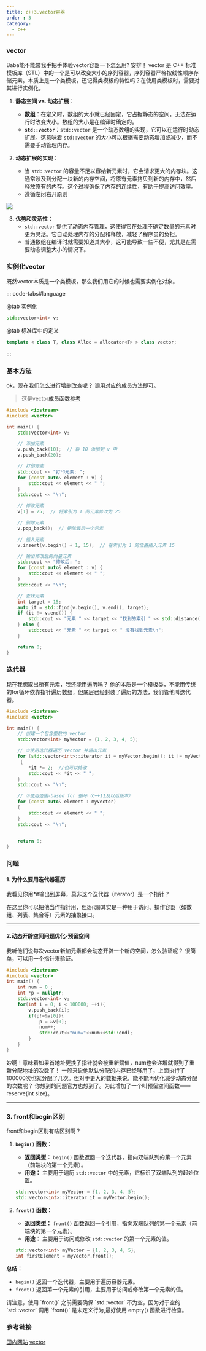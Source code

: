 ```yaml
---
title: c++3.vector容器
order : 3
category:
  - c++
---
```


### vector

<ChatMessage avatar="../../../assets/emoji/hx.png" :avatarWidth="40">
Baba能不能带我手把手体验vector容器一下怎么用?
</ChatMessage>

<ChatMessage avatar="../../../assets/emoji/new9.png" :avatarWidth="40" alignLeft>
安排！
</ChatMessage>

<ChatMessage avatar="../../../assets/emoji/bqb (6).png" :avatarWidth="40" alignLeft>
vector 是 C++ 标准模板库（STL）中的一个是可以改变大小的序列容器，序列容器严格按线性顺序存储元素。本质上是一个类模板，还记得类模板的特性吗？在使用类模板时，需要对其进行实例化。
</ChatMessage>


1. **静态空间 vs. 动态扩展**：
   - **数组**：在定义时，数组的大小就已经固定，它占据静态的空间，无法在运行时改变大小。数组的大小是在编译时确定的。
   - **`std::vector`**：`std::vector` 是一个动态数组的实现，它可以在运行时动态扩展。这意味着 `std::vector` 的大小可以根据需要动态增加或减少，而不需要手动管理内存。

2. **动态扩展的实现**：
   - 当 `std::vector` 的容量不足以容纳新元素时，它会请求更大的内存块。这通常涉及到分配一块新的内存空间，将原有元素拷贝到新的内存中，然后释放原有的内存。这个过程确保了内存的连续性，有助于提高访问效率。
   - 遵循左闭右开原则

![](..%2Fassets%2Fvectorsample.png)

3. **优势和灵活性**：
   - `std::vector` 提供了动态内存管理，这使得它在处理不确定数量的元素时更为灵活。它自动处理内存的分配和释放，减轻了程序员的负担。
   - 普通数组在编译时就需要知道其大小，这可能导致一些不便，尤其是在需要动态调整大小的情况下。



### 实例化vector

<ChatMessage avatar="../../../assets/emoji/bqb (6).png" :avatarWidth="40" alignLeft>
既然vector本质是一个类模板，那么我们用它的时候也需要实例化对象。
</ChatMessage>

::: code-tabs#language

@tab 实例化

```cpp
std::vector<int> v;
```

@tab 标准库中的定义

```cpp
template < class T, class Alloc = allocator<T> > class vector;
```

:::

### 基本方法

<ChatMessage avatar="../../../assets/emoji/hx.png" :avatarWidth="40">
ok，现在我们怎么进行增删改查呢？
</ChatMessage>

<ChatMessage avatar="../../../assets/emoji/bqb (6).png" :avatarWidth="40" alignLeft>
调用对应的成员方法即可。
</ChatMessage>

>这是vector[成员函数参考](https://en.cppreference.com/w/cpp/container/vector)

```cpp
#include <iostream>
#include <vector>

int main() {
    std::vector<int> v;

    // 添加元素
    v.push_back(10);  // 将 10 添加到 v 中
    v.push_back(20);

    // 打印元素
    std::cout << "打印元素: ";
    for (const auto& element : v) {
        std::cout << element << " ";
    }
    std::cout << "\n";

    // 修改元素
    v[1] = 25;  // 将索引为 1 的元素修改为 25

    // 删除元素
    v.pop_back();  // 删除最后一个元素

    // 插入元素
    v.insert(v.begin() + 1, 15);  // 在索引为 1 的位置插入元素 15

    // 输出修改后的向量元素
    std::cout << "修改后: ";
    for (const auto& element : v) {
        std::cout << element << " ";
    }
    std::cout << "\n";

    // 查找元素
    int target = 15;
    auto it = std::find(v.begin(), v.end(), target);
    if (it != v.end()) {
        std::cout << "元素 " << target << "找到的索引 " << std::distance(v.begin(), it) << "\n";
    } else {
        std::cout << "元素 " << target << " 没有找到元素\n";
    }

    return 0;
}
```

### 迭代器

<ChatMessage avatar="../../../assets/emoji/hx.png" :avatarWidth="40">
现在我想取出所有元素，我还能用遍历吗？
</ChatMessage>

<ChatMessage avatar="../../../assets/emoji/bqb (1).png" :avatarWidth="40" alignLeft>
他的本质是一个模板类，不能用传统的for循环依靠指针遍历数组，但底层已经封装了遍历的方法，我们管他叫迭代器。
</ChatMessage>


```cpp
#include <iostream>
#include <vector>

int main() {
    // 创建一个包含整数的 vector
    std::vector<int> myVector = {1, 2, 3, 4, 5};

    // ①使用迭代器遍历 vector 并输出元素
    for (std::vector<int>::iterator it = myVector.begin(); it != myVector.end(); ++it)
     {
        *it *= 2;  //也可以修改
        std::cout << *it << " ";
    }
    std::cout << "\n";

    // ②使用范围-based for 循环（C++11及以后版本）
    for (const auto& element : myVector) 
    {
        std::cout << element << " ";
    }
    std::cout << "\n";


    return 0;
}
```



### 问题

#### 1. 为什么要用迭代器遍历

<ChatMessage avatar="../../../assets/emoji/hx.png" :avatarWidth="40">
我看见你用*it输出到屏幕，莫非这个迭代器（iterator）是一个指针？
</ChatMessage>

<ChatMessage avatar="../../../assets/emoji/bqb (1).png" :avatarWidth="40" alignLeft>

在这里你可以把他当作指针用，但`迭代器`其实是一种用于访问、操作容器（如数组、列表、集合等）元素的抽象接口。

</ChatMessage>

<hr>

#### 2.动态开辟空间问题优化-预留空间

<ChatMessage avatar="../../../assets/emoji/hx.png" :avatarWidth="40">
我听他们说每次vector新加元素都会动态开辟一个新的空间，怎么验证呢？
</ChatMessage>

<ChatMessage avatar="../../../assets/emoji/bqb (1).png" :avatarWidth="40" alignLeft>
很简单，可以用一个指针来验证。
</ChatMessage>

```cpp
#include <iostream>
#include <vector>
int main() {
    int num = 0 ;
    int *p = nullptr;
    std::vector<int> v;
    for(int i = 0; i < 100000; ++i){
        v.push_back(i);
        if(p!=&v[0]){
            p = &v[0];
            num++;
            std::cout<<"num="<<num<<std::endl;
        }
    }
}
```

<ChatMessage avatar="../../../assets/emoji/new3.png" :avatarWidth="50">
妙啊！意味着如果首地址更换了指针就会被重新赋值，num也会递增就得到了重新分配地址的次数了！
</ChatMessage>

<ChatMessage avatar="../../../assets/emoji/hx.png" :avatarWidth="40">
一般来说他默认分配的内存已经够用了，上面执行了100000次也就分配了几次。但对于更大的数据来说，能不能再优化减少动态分配的次数呢？
</ChatMessage>

<ChatMessage avatar="../../../assets/emoji/bqb (6).png" :avatarWidth="40" alignLeft>
你想到的问题官方也想到了。为此增加了一个叫预留空间函数——reserve(int size)。
</ChatMessage>

<hr>

### 3. front和begin区别

<ChatMessage avatar="../../../assets/emoji/new3.png" :avatarWidth="50">
front和begin区别有啥区别啊？
</ChatMessage>


1. **`begin()` 函数：**
   - **返回类型：** `begin()` 函数返回一个迭代器，指向双端队列的第一个元素（前端块的第一个元素）。
   - **用途：** 主要用于遍历 `std::vector` 中的元素，它标识了双端队列的起始位置。

    ```cpp
    std::vector<int> myVector = {1, 2, 3, 4, 5};
    std::vector<int>::iterator it = myVector.begin();
    ```

2. **`front()` 函数：**
   - **返回类型：** `front()` 函数返回一个引用，指向双端队列的第一个元素（前端块的第一个元素）。
   - **用途：** 主要用于访问或修改 `std::vector` 的第一个元素的值。

    ```cpp
    std::vector<int> myVector = {1, 2, 3, 4, 5};
    int firstElement = myVector.front();
    ```

**总结：**
- `begin()` 返回一个迭代器，主要用于遍历容器元素。
- `front()` 返回第一个元素的引用，主要用于访问或修改第一个元素的值。

<ChatMessage avatar="../../../assets/emoji/bqb (6).png" :avatarWidth="40" alignLeft>
请注意，使用 `front()` 之前需要确保 `std::vector` 不为空，因为对于空的 `std::vector` 调用 `front()` 是未定义行为,最好使用 empty() 函数进行检查。
</ChatMessage>



### 参考链接
[国内网站](https://www.w3schools.cn/cpp_standard_library/array.html)
[vector](https://en.cppreference.com/w/cpp/container/vector)
